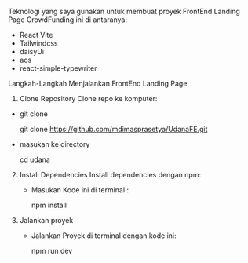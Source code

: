 Teknologi yang saya gunakan untuk membuat proyek FrontEnd Landing Page CrowdFunding ini di antaranya:
-  React Vite
-  Tailwindcss
-  daisyUi
-  aos
-  react-simple-typewriter

Langkah-Langkah Menjalankan FrontEnd Landing Page
1. Clone Repository
  Clone repo ke komputer:

  -  git clone

     git clone https://github.com/mdimasprasetya/UdanaFE.git
  
  -  masukan ke directory

     cd udana
  
2. Install Dependencies
  Install dependencies dengan npm:

   - Masukan Kode ini di terminal :
   
      npm install
  
3. Jalankan proyek
   -  Jalankan Proyek di terminal dengan kode ini:

      npm run dev

   
